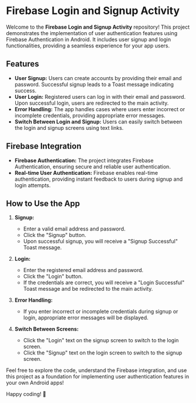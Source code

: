 # Firebase Login and Signup Activity

Welcome to the **Firebase Login and Signup Activity** repository! This project demonstrates the implementation of user authentication features using Firebase Authentication in Android. It includes user signup and login functionalities, providing a seamless experience for your app users.

## Features

- **User Signup:** Users can create accounts by providing their email and password. Successful signup leads to a Toast message indicating success.
- **User Login:** Registered users can log in with their email and password. Upon successful login, users are redirected to the main activity.
- **Error Handling:** The app handles cases where users enter incorrect or incomplete credentials, providing appropriate error messages.
- **Switch Between Login and Signup:** Users can easily switch between the login and signup screens using text links.

## Firebase Integration

- **Firebase Authentication:** The project integrates Firebase Authentication, ensuring secure and reliable user authentication.
- **Real-time User Authentication:** Firebase enables real-time authentication, providing instant feedback to users during signup and login attempts.

## How to Use the App

1. **Signup:**
   - Enter a valid email address and password.
   - Click the "Signup" button.
   - Upon successful signup, you will receive a "Signup Successful" Toast message.

2. **Login:**
   - Enter the registered email address and password.
   - Click the "Login" button.
   - If the credentials are correct, you will receive a "Login Successful" Toast message and be redirected to the main activity.

3. **Error Handling:**
   - If you enter incorrect or incomplete credentials during signup or login, appropriate error messages will be displayed.

4. **Switch Between Screens:**
   - Click the "Login" text on the signup screen to switch to the login screen.
   - Click the "Signup" text on the login screen to switch to the signup screen.

Feel free to explore the code, understand the Firebase integration, and use this project as a foundation for implementing user authentication features in your own Android apps!

Happy coding! 🚀
